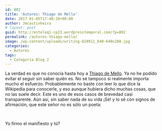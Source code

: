 ```yaml
---
id: 802
title: 'Autores: Thiago de Mello'
date: 2017-01-05T17:40:20+00:00
author: Jmcastinheira
# layout: post
guid: http://enteleq1-cp23.wordpresstemporal.com/?p=802
permalink: /autores-thiago-mello/
image: /wp-content/uploads/writing-828911_640-640x288.jpg
categories:
  - Autores
tags:
  - Categoría Blog 2
---
```

La verdad es que no conocía hasta hoy a [Thiago de Mello](http://pt.wikipedia.org/wiki/Thiago_de_Mello "Thiago de Mello"). Ya no he podido evitar el seguir sin saber quién es. No sé tampoco si realmente importa mucho el esfuerzo. Probablemente no baste con leer lo que dice la Wikipedia para conocerle, y eso aunque hubiera dicho muchas cosas, que no las suele decir. Este es uno de esos casos de brevedad casi transparente. Aún así, sin saber nada de su vida ¡Sé! y lo sé con signos de afirmación, que este señor no es sólo un poeta:

<center>
  </p>&nbsp;
  </p>
  
  <p>
    </center>Yo firmo el manifiesto y tú?
